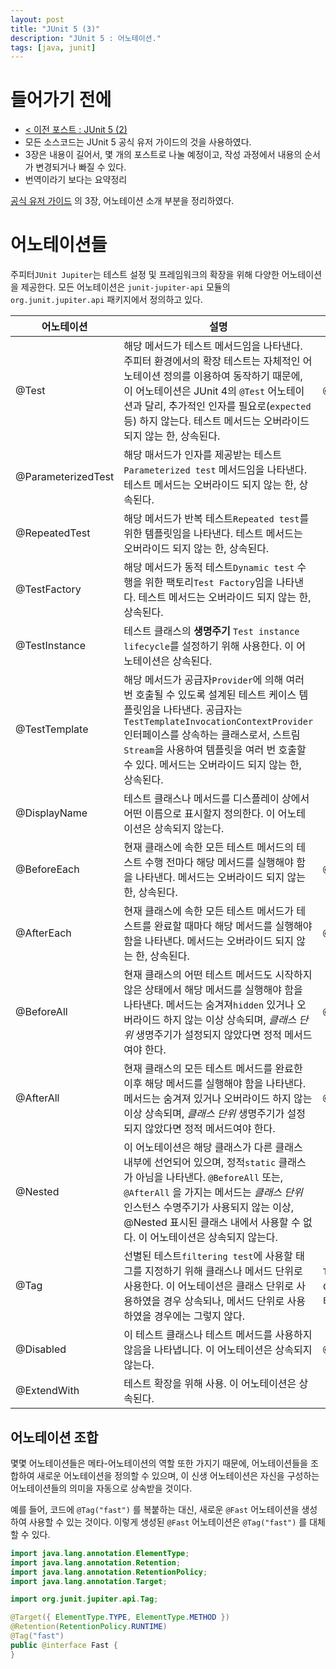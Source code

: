 ```yaml
---
layout: post
title: "JUnit 5 (3)"
description: "JUnit 5 : 어노테이션."
tags: [java, junit]
---
```


# 들어가기 전에

* [< 이전 포스트 : JUnit 5 (2)](https://awayday.github.io/2017-10-29/junit5-02/)
* 모든 소스코드는 JUnit 5 공식 유저 가이드의 것을 사용하였다.
* 3장은 내용이 길어서, 몇 개의 포스트로 나눌 예정이고, 작성 과정에서 내용의 순서가 변경되거나 빠질 수 있다.
* 번역이라기 보다는 요약정리

[공식 유저 가이드](http://junit.org/junit5/docs/current/user-guide/) 의 3장, 어노테이션 소개 부분을 정리하였다.

# 어노테이션들

주피터`JUnit Jupiter`는 테스트 설정 및 프레임워크의 확장을 위해 다양한 어노테이션을 제공한다. 모든 어노테이션은 `junit-jupiter-api` 모듈의 `org.junit.jupiter.api` 패키지에서 정의하고 있다.

| 어노테이션 | 설명 | JUnit 4에선 |
| ---------- | ----------- | ------ |
| @Test | 해당 메서드가 테스트 메서드임을 나타낸다. 주피터 환경에서의 확장 테스트는 자체적인 어노테이션 정의를 이용하여 동작하기 때문에, 이 어노테이션은 JUnit 4의 `@Test` 어노테이션과 달리, 추가적인 인자를 필요로(`expected` 등) 하지 않는다. 테스트 메서드는 오버라이드 되지 않는 한, 상속된다. | `@Test` |
| @ParameterizedTest | 해당 매서드가 인자를 제공받는 테스트`Parameterized test` 메서드임을 나타낸다. 테스트 메서드는 오버라이드 되지 않는 한, 상속된다. |
| @RepeatedTest | 해당 메서드가 반복 테스트`Repeated test`를 위한 템플릿임을 나타낸다. 테스트 메서드는 오버라이드 되지 않는 한, 상속된다. |
| @TestFactory | 해당 메서드가 동적 테스트`Dynamic test` 수행을 위한 팩토리`Test Factory`임을 나타낸다. 테스트 메서드는 오버라이드 되지 않는 한, 상속된다. |
| @TestInstance | 테스트 클래스의 __생명주기__ `Test instance lifecycle`를 설정하기 위해 사용한다. 이 어노테이션은 상속된다. |
| @TestTemplate | 해당 메서드가 공급자`Provider`에 의해 여러 번 호출될 수 있도록 설계된 테스트 케이스 템플릿임을 나타낸다. 공급자는 `TestTemplateInvocationContextProvider` 인터페이스를 상속하는 클래스로서, 스트림`Stream`을 사용하여 템플릿을 여러 번 호출할 수 있다. 메서드는 오버라이드 되지 않는 한, 상속된다. |
| @DisplayName | 테스트 클래스나 메서드를 디스플레이 상에서 어떤 이름으로 표시할지 정의한다. 이 어노테이션은 상속되지 않는다. |
| @BeforeEach | 현재 클래스에 속한 모든 테스트 메서드의 테스트 수행 전마다 해당 메서드를 실행해야 함을 나타낸다. 메서드는 오버라이드 되지 않는 한, 상속된다. | `@Before` |
| @AfterEach | 현재 클래스에 속한 모든 테스트 메서드가 테스트를 완료할 때마다 해당 메서드를 실행해야 함을 나타낸다. 메서드는 오버라이드 되지 않는 한, 상속된다. | `@After` |
| @BeforeAll | 현재 클래스의 어떤 테스트 메서드도 시작하지 않은 상태에서 해당 메서드를 실행해야 함을 나타낸다. 메서드는 숨겨져`hidden` 있거나 오버라이드 하지 않는 이상 상속되며, _클래스 단위_ 생명주기가 설정되지 않았다면 정적 메서드여야 한다. | `@BeforeClass` |
| @AfterAll | 현재 클래스의 모든 테스트 메서드를 완료한 이후 해당 메서드를 실행해야 함을 나타낸다. 메서드는 숨겨져 있거나 오버라이드 하지 않는 이상 상속되며, _클래스 단위_ 생명주기가 설정되지 않았다면 정적 메서드여야 한다. | `@AfterClass`|
| @Nested | 이 어노테이션은 해당 클래스가 다른 클래스 내부에 선언되어 있으며, 정적`static` 클래스가 아님을 나타낸다. `@BeforeAll` 또는, `@AfterAll` 을 가지는 메서드는 _클래스 단위_ 인스턴스 수명주기가 사용되지 않는 이상, @Nested 표시된 클래스 내에서 사용할 수 없다. 이 어노테이션은 상속되지 않는다. |
| @Tag | 선별된 테스트`filtering test`에 사용할 태그를 지정하기 위해 클래스나 메서드 단위로 사용한다. 이 어노테이션은 클래스 단위로 사용하였을 경우 상속되나, 메서드 단위로 사용하였을 경우에는 그렇지 않다. | `TestNG` 혹은 `Categories`의 테스트 그룹 |
| @Disabled | 이 테스트 클래스나 테스트 메서드를 사용하지 않음을 나타냅니다. 이 어노테이션은 상속되지 않는다. | `@Ignore` |
| @ExtendWith | 테스트 확장을 위해 사용. 이 어노테이션은 상속된다. |


## 어노테이션 조합

몇몇 어노테이션들은 메타-어노테이션의 역할 또한 가지기 때문에, 어노테이션들을 조합하여 새로운 어노테이션을 정의할 수 있으며, 이 신생 어노테이션은 자신을 구성하는 어노테이션들의 의미을 자동으로 상속받을 것이다.

예를 들어, 코드에 `@Tag("fast")` 를 복붙하는 대신, 새로운 `@Fast` 어노테이션을 생성하여 사용할 수 있는 것이다. 이렇게 생성된 `@Fast` 어노테이션은 `@Tag("fast")` 를 대체할 수 있다.

```java
import java.lang.annotation.ElementType;
import java.lang.annotation.Retention;
import java.lang.annotation.RetentionPolicy;
import java.lang.annotation.Target;

import org.junit.jupiter.api.Tag;

@Target({ ElementType.TYPE, ElementType.METHOD })
@Retention(RetentionPolicy.RUNTIME)
@Tag("fast")
public @interface Fast {
}
```